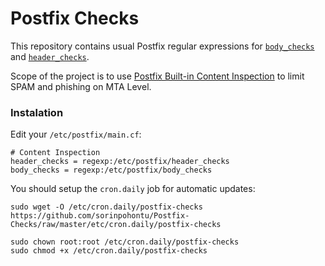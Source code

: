 # Postfix Checks

This repository contains usual Postfix regular expressions for [`body_checks`](http://www.postfix.org/header_checks.5.html) and [`header_checks`](http://www.postfix.org/header_checks.5.html).    

Scope of the project is to use [Postfix Built-in Content Inspection](http://www.postfix.com/BUILTIN_FILTER_README.html) to limit SPAM and phishing on MTA Level.    

### Instalation

Edit your `/etc/postfix/main.cf`:

```
# Content Inspection
header_checks = regexp:/etc/postfix/header_checks
body_checks = regexp:/etc/postfix/body_checks
```

You should setup the `cron.daily` job for automatic updates:

```
sudo wget -O /etc/cron.daily/postfix-checks https://github.com/sorinpohontu/Postfix-Checks/raw/master/etc/cron.daily/postfix-checks

sudo chown root:root /etc/cron.daily/postfix-checks
sudo chmod +x /etc/cron.daily/postfix-checks

```
